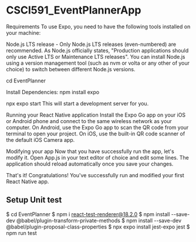 # CSCI591_EventPlannerApp

Requirements
To use Expo, you need to have the following tools installed on your machine:

Node.js LTS release - Only Node.js LTS releases (even-numbered) are recommended.
As Node.js officially states, "Production applications should only use Active LTS or Maintenance LTS releases". You can install Node.js using a version management tool (such as nvm or volta or any other of your choice) to switch between different Node.js versions.

cd EventPlanner

Install Dependencies:
npm install expo 

npx expo start
This will start a development server for you.

Running your React Native application
Install the Expo Go app on your iOS or Android phone and connect to the same wireless network as your computer. On Android, use the Expo Go app to scan the QR code from your terminal to open your project. On iOS, use the built-in QR code scanner of the default iOS Camera app.

Modifying your app
Now that you have successfully run the app, let's modify it. Open App.js in your text editor of choice and edit some lines. The application should reload automatically once you save your changes.

That's it!
Congratulations! You've successfully run and modified your first React Native app.

## Setup Unit test
$ cd EventPlanner
$ npm i react-test-renderer@18.2.0
$ npm install --save-dev @babel/plugin-transform-private-methods
$ npm install --save-dev @babel/plugin-proposal-class-properties
$ npx expo install jest-expo jest
$ npm run test